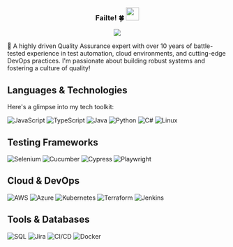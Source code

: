 <h3 align="center">
  Failte! 🍀
  <img src="https://media.giphy.com/media/hvRJCLFzcasrR4ia7z/giphy.gif" width="30">
</h3>

<p align="center">
  <img src="https://readme-typing-svg.demolab.com/?lines=Quality+Engineer;DevOps+Professional;Quality+Leadership;Open+Source+Enthusiast&font=Fira%20Code&center=true&width=440&height=45&color=f75c7e&vCenter=true&size=22&pause=1000">
</p>

<p>
  🚀 A highly driven Quality Assurance expert with over 10 years of battle-tested experience in test automation, cloud environments, and cutting-edge DevOps practices. I'm passionate about building robust systems and fostering a culture of quality!
</p>

## Languages & Technologies

Here's a glimpse into my tech toolkit:

<p align="left">
  <img src="https://img.shields.io/badge/-JavaScript-black?style=flat-square&logo=javascript" alt="JavaScript">
  <img src="https://img.shields.io/badge/-TypeScript-black?style=flat-square&logo=typescript" alt="TypeScript">
  <img src="https://img.shields.io/badge/-Java-black?style=flat-square&logo=java" alt="Java">
  <img src="https://img.shields.io/badge/-Python-black?style=flat-square&logo=python" alt="Python">
  <img src="https://img.shields.io/badge/-C%23-black?style=flat-square&logo=c-sharp" alt="C#">
  <img src="https://img.shields.io/badge/Linux-gray?style=flat-square&logo=linux&logoColor=black" alt="Linux">
</p>

## Testing Frameworks

<p align="left">
  <img src="https://img.shields.io/badge/-Selenium-black?style=flat-square&logo=selenium" alt="Selenium">
  <img src="https://img.shields.io/badge/-Cucumber-black?style=flat-square&logo=cucumber" alt="Cucumber">
  <img src="https://img.shields.io/badge/-Cypress-black?style=flat-square&logo=cypress" alt="Cypress">
  <img src="https://img.shields.io/badge/-Playwright-black?style=flat-square&logo=playwright" alt="Playwright">
</p>

## Cloud & DevOps

<p align="left">
  <img src="https://img.shields.io/badge/Amazon_AWS-232F3E?style=flat-square&logo=amazon-aws&logoColor=white" alt="AWS">
  <img src="https://img.shields.io/badge/Microsoft_Azure-0089D6?style=flat-square&logo=microsoft-azure&logoColor=white" alt="Azure">
  <img src="https://img.shields.io/badge/-Kubernetes-black?style=flat-square&logo=kubernetes" alt="Kubernetes">
  <img src="https://img.shields.io/badge/-Terraform-black?style=flat-square&logo=terraform" alt="Terraform">
  <img src="https://img.shields.io/badge/Jenkins-D24939?style=flat-square&logo=Jenkins&logoColor=white" alt="Jenkins">
</p>

## Tools & Databases

<p align="left">
  <img src="https://img.shields.io/badge/-SQL-black?style=flat-square&logo=mysql" alt="SQL">
  <img src="https://img.shields.io/badge/-Jira-black?style=flat-square&logo=jira" alt="Jira">
  <img src="https://img.shields.io/badge/-CI/CD-black?style=flat-square&logo=jenkins" alt="CI/CD">
  <img src="https://img.shields.io/badge/-Docker-black?style=flat-square&logo=docker" alt="Docker">
</p>
